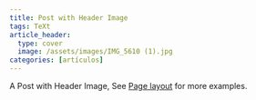 ```yaml
---
title: Post with Header Image
tags: TeXt
article_header:
  type: cover
  image: /assets/images/IMG_5610 (1).jpg
categories: [artículos]
---
```


A Post with Header Image, See [Page layout](https://kitian616.github.io/jekyll-TeXt-theme/samples.html#page-layout) for more examples.

<!--more-->
